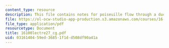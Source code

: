 ```yaml
---
content_type: resource
description: This file contains notes for poiseuille flow through a duct in 2-D.
file: https://ol-ocw-studio-app-production.s3.amazonaws.com/courses/16-100-aerodynamics-fall-2005/0316140459ed36851f1dd508df90a41a_16100lectre27_cg.pdf
file_type: application/pdf
resourcetype: Document
title: 16100lectre27_cg.pdf
uid: 03161404-59ed-3685-1f1d-d508df90a41a
---
```


